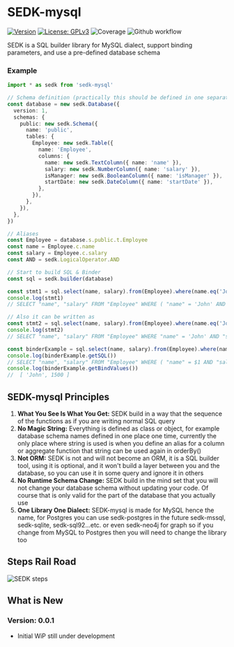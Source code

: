# SEDK-mysql
[![Version](https://img.shields.io/badge/version-0.0.1-blue.svg)](https://github.com/amerharb/sedk/tree/root/version/0.3.0)
[![License: GPLv3](https://img.shields.io/badge/License-ISC-blue.svg)](https://opensource.org/licenses/ISC)
![Coverage](https://raw.githubusercontent.com/amerharb/sedk/root/version/0.3.0/packages/sedk-mysql/badges/coverage.svg)
![Github workflow](https://github.com/amerharb/sedk/actions/workflows/test-lint.yaml/badge.svg?branch=main)

SEDK is a SQL builder library for MySQL dialect, support binding parameters, and use a pre-defined database schema

### Example

```typescript
import * as sedk from 'sedk-mysql'

// Schema definition (practically this should be defined in one separate file for the whole project)
const database = new sedk.Database({
  version: 1,
  schemas: {
    public: new sedk.Schema({
      name: 'public',
      tables: {
        Employee: new sedk.Table({
          name: 'Employee',
          columns: {
            name: new sedk.TextColumn({ name: 'name' }),
            salary: new sedk.NumberColumn({ name: 'salary' }),
            isManager: new sedk.BooleanColumn({ name: 'isManager' }),
            startDate: new sedk.DateColumn({ name: 'startDate' }),
          },
        }),
      },
    }),
  },
})

// Aliases
const Employee = database.s.public.t.Employee
const name = Employee.c.name
const salary = Employee.c.salary
const AND = sedk.LogicalOperator.AND

// Start to build SQL & Binder
const sql = sedk.builder(database)

const stmt1 = sql.select(name, salary).from(Employee).where(name.eq('John'), AND, salary.gt(1500)).getSQL()
console.log(stmt1)
// SELECT "name", "salary" FROM "Employee" WHERE ( "name" = 'John' AND "salary" > 1500 );

// Also it can be written as
const stmt2 = sql.select(name, salary).from(Employee).where(name.eq('John')).and(salary.gt(1500)).getSQL()
console.log(stmt2)
// SELECT "name", "salary" FROM "Employee" WHERE "name" = 'John' AND "salary" > 1500;

const binderExample = sql.select(name, salary).from(Employee).where(name.eq$('John'), AND, salary.gt$(1500))
console.log(binderExample.getSQL())
// SELECT "name", "salary" FROM "Employee" WHERE ( "name" = $1 AND "salary" > $2 );
console.log(binderExample.getBindValues())
//  [ 'John', 1500 ]
```

## SEDK-mysql Principles
1. **What You See Is What You Get:** SEDK build in a way that the sequence of the functions as if you are writing normal SQL query
2. **No Magic String:** Everything is defined as class or object, for example database schema names defined in one place one time,
currently the only place where string is used is when you define an alias for a column or aggregate function that string can be used again in orderBy()
3. **Not ORM:** SEDK is not and will not become an ORM, it is a SQL builder tool, using it is optional, and it won't build a layer between you and the database, so you can use it in some query and ignore it in others
4. **No Runtime Schema Change:** SEDK build in the mind set that you will not change your database schema without updating your code. Of course that is only valid for the part of the database that you actually use
5. **One Library One Dialect:** SEDK-mysql is made for MySQL hence the name, for Postgres you can use sedk-postgres in the future sedk-mssql, sedk-sqlite, sedk-sql92...etc. or even sedk-neo4j for graph 
so if you change from MySQL to Postgres then you will need to change the library too

## Steps Rail Road
![SEDK steps](https://raw.githubusercontent.com/amerharb/sedk/root/version/0.3.0/packages/sedk-mysql/doc/StepsRailRoad.svg)

## What is New

### Version: 0.0.1
- Initial WiP still under development
